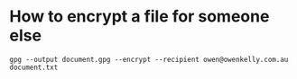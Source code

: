 # How to encrypt a file for someone else


`gpg --output document.gpg --encrypt --recipient owen@owenkelly.com.au document.txt`

